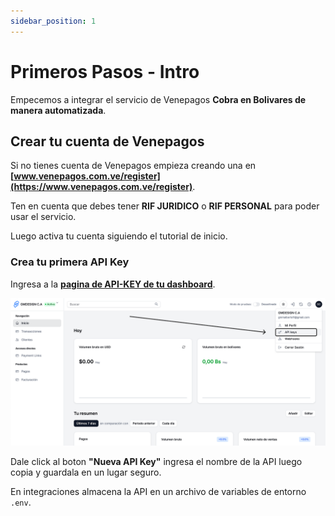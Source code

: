 ```yaml
---
sidebar_position: 1
---
```


# Primeros Pasos - Intro

Empecemos a integrar el servicio de Venepagos **Cobra en Bolivares de manera automatizada**.

## Crear tu cuenta de Venepagos

Si no tienes cuenta de Venepagos empieza creando una en **[www.venepagos.com.ve/register](https://www.venepagos.com.ve/register)**.

Ten en cuenta que debes tener **RIF JURIDICO** o **RIF PERSONAL** para poder usar el servicio.

Luego activa tu cuenta siguiendo el tutorial de inicio.

### Crea tu primera API Key

Ingresa a la **[pagina de API-KEY de tu dashboard](https://venepagos.com.ve/dashboard/perfil/api-keys)**.

![Example screen](./assets/apikey.png)

Dale click al boton **"Nueva API Key"** ingresa el nombre de la API luego copia y guardala en un lugar seguro.

En integraciones almacena la API en un archivo de variables de entorno `.env`.
